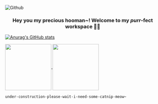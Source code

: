 ![Github](https://user-images.githubusercontent.com/32029746/147250349-82fef39f-4d53-4924-911d-592c2908b6a9.png)
<!-- <h3 align="center"> Hello 👋 </h2> -->

<h3 align="center"> Hey you my precious <b>hooman~!</b> Welcome to my <b><i>purr</b></i>-fect workspace 🐱‍👤 </h3>

[![Anurag's GitHub stats](https://github-readme-stats.vercel.app/api?username=scaredmeow&show_icons=true&count_private=true)](https://github.com/anuraghazra/github-readme-stats)

<a href="https://github.com/anuraghazra/github-readme-stats">
  <img align="center" height=150 src="https://github-readme-stats.vercel.app/api?username=scaredmeow&show_icons=true&count_private=true&theme=apprentice&hide_border=true" />
</a>
<a href="https://github.com/anuraghazra/github-readme-stats">
  <img align="center" height=150 src="https://github-readme-stats.vercel.app/api/top-langs/?username=scaredmeow&layout=compact" />
</a>


``` under-construction-please-wait-i-need-some-catnip-meow~ ```


<!-- # Come back after **September 12** 🐱‍🚀 . . .  -->

<!-- cute trial -->

<!--
**scaredmeow/scaredmeow** is a ✨ _special_ ✨ repository because its `README.md` (this file) appears on your GitHub profile.

Here are some ideas to get you started:

- 🔭 I’m currently working on ...
- 🌱 I’m currently learning ...
- 👯 I’m looking to collaborate on ...
- 🤔 I’m looking for help with ...
- 💬 Ask me about ...
- 📫 How to reach me: ...
- 😄 Pronouns: ...
- ⚡ Fun fact: ...
-->  







